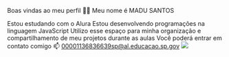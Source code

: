 Boas vindas ao meu perfil 💙💙
Meu nome é MADU SANTOS

Estou estudando com o Alura
Estou desenvolvendo programações na linguagem JavaScript
Utilizo esse espaço para minha organização e compartilhamento de meu projetos durante as aulas 
Você poderá entrar em contato comigo 📫
00001136836639sp@al.educacao.sp.gov
![](https://media1.tenor.com/m/ozjGPtjt1LUAAAAC/spock-star-trek.gif)

